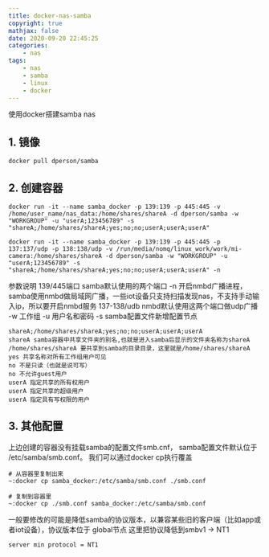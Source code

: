 ```yaml
---
title: docker-nas-samba
copyright: true
mathjax: false
date: 2020-09-20 22:45:25
categories:
    - nas
tags:
    - nas
    - samba
    - linux
    - docker
---
```

使用docker搭建samba nas

<!-- more -->

## 1. 镜像

```
docker pull dperson/samba
```

## 2. 创建容器

```
docker run -it --name samba_docker -p 139:139 -p 445:445 -v /home/user_name/nas_data:/home/shares/shareA -d dperson/samba -w "WORKGROUP" -u "userA;123456789" -s "shareA;/home/shares/shareA;yes;no;no;userA;userA;userA"

docker run -it --name samba_docker -p 139:139 -p 445:445 -p 137:137/udp -p 138:138/udp -v /run/media/nomq/linux_work/work/mi-camera:/home/shares/shareA -d dperson/samba -w "WORKGROUP" -u "userA;123456789" -s "shareA;/home/shares/shareA;yes;no;no;userA;userA;userA" -n
```

参数说明
139/445端口 samba默认使用的两个端口
-n  开启nmbd广播进程，samba使用nmbd做局域网广播，一些iot设备只支持扫描发现nas，不支持手动输入ip，所以要开启nmbd服务
137-138/udb nmbd默认使用这两个端口做udp广播
-w 工作组
-u 用户名和密码
-s samba配置文件新增配置节点
```
shareA;/home/shares/shareA;yes;no;no;userA;userA;userA
shareA samba容器中共享文件夹的别名,也就是进入samba后显示的文件夹名称为shareA
/home/shares/shareA 要共享到samba的目录目录，这里就是/home/shares/shareA
yes 共享名称对所有工作组用户可见
no 不是只读（也就是说可写）
no 不允许guest用户
userA 指定共享的所有权用户
userA 指定共享的超级用户
userA 指定具有写权限的用户
```

## 3. 其他配置

上边创建的容器没有挂载samba的配置文件smb.cnf， samba配置文件默认位于 /etc/samba/smb.conf。
我们可以通过docker cp执行覆盖

```
# 从容器里复制出来
~:docker cp samba_docker:/etc/samba/smb.conf ./smb.conf

# 复制到容器里
~:docker cp ./smb.conf samba_docker:/etc/samba/smb.conf
```

一般要修改的可能是降低samba的协议版本，以兼容某些旧的客户端（比如app或者iot设备），协议版本位于 global节点
这里把协议降低到smbv1 -> NT1
```
server min protocol = NT1
```

